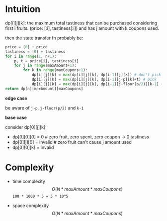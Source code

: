 # Intuition

dp[i][j][k]: the maximum total tastiness that can be purchased considering first i fruits. (price: [:i], tastiness[:i]) and has j amount with k coupons used.

then the state transfer fn probably be:
```py
price = [0] + price
tastiness = [0] + tastiness
for i in range(1, n+1):
    p, t = price[i], tastiness[i]
    for j in range(maxAmount+1):
        for k in range(maxCoupons+1):
            dp[i][j][k] = max(dp[i][j][k], dp[i-1][j][k]) # don't pick
            dp[i][j][k] = max(dp[i][j][k], dp[i-1][j-p][k]+t) # pick
            dp[i][j][k] = max(dp[i][j][k], dp[i-1][j-floor(p/2)][k-1] + t) # pick with coupon
return dp[n][maxAmount][maxCoupons]
```

**edge case**

be aware of `j-p`, `j-floor(p/2)` and `k-1`

**base case**

consider dp[0][j][k]:
- dp[0][0][0] = 0 # zero fruit, zero spent, zero coupon -> 0 tastiness
- dp[0][j][0] = invalid # zero fruit can't cause j amount used
- dp[0][0][k] = invalid

# Complexity

- time complexity
$$O(N*maxAmount*maxCoupons)$$
`100 * 1000 * 5 = 5 * 10^5`

- space complexity
$$O(N*maxAmount*maxCoupons)$$